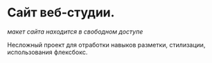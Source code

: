 # Сайт веб-студии.
_макет сайта находится в свободном доступе_

Несложный проект для отработки навыков разметки, стилизации, использования флексбокс.

